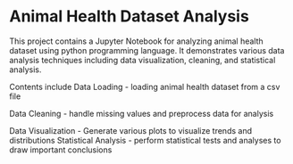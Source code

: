 # Animal Health Dataset Analysis

This project contains a Jupyter Notebook for analyzing animal health dataset using python programming language. It demonstrates various data analysis techniques including data visualization, cleaning, and statistical analysis.

Contents include Data Loading - loading animal health dataset from a csv file 

Data Cleaning - handle missing values and preprocess data for analysis 

Data Visualization - Generate various plots to visualize trends and distributions Statistical Analysis - perform statistical tests and analyses to draw important conclusions
